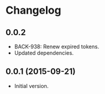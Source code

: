 # Changelog

## 0.0.2
* BACK-938: Renew expired tokens.
* Updated dependencies.

## 0.0.1 (2015-09-21)
* Initial version.